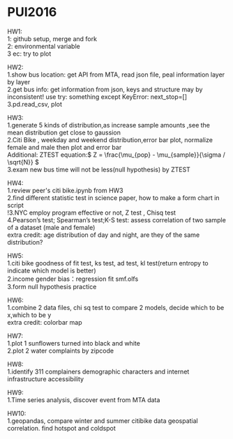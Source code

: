 # PUI2016
HW1: </br>
1: github setup, merge and fork</br>
2: environmental variable</br>
3 ec: try to plot</br>

HW2:</br>
1.show bus location: get API from MTA, read json file, peal information layer by layer</br>
2.get bus info: get information from json, keys and structure may by inconsistent!   use try: something  except KeyError: next_stop=[]</br>
3.pd.read_csv, plot</br>

HW3:</br>
1.generate 5 kinds of distribution,as increase sample amounts ,see the mean distribution get close to gaussion</br>
2.Citi Bike , weekday and weekend distribution,error bar plot, normalize female and male then plot and error bar</br>
Additional: ZTEST equation:$ Z = \frac{\mu_{pop} - \mu_{sample}}{\sigma / \sqrt{N}} $    </br>
3.exam new bus time will not be less(null hypothesis) by ZTEST</br>

HW4:</br>
1.review peer's citi bike.ipynb from HW3</br>
2.find different statistic test in science paper, how to make a form chart in script</br>
!3.NYC employ program effective or not, Z test , Chisq test</br>
4.Pearson’s test; Spearman’s test;K-S test: assess correlation of two sample of a dataset (male and female)</br>
extra credit: age distribution of day and night, are they of the same distribution?

HW5:</br>
1.citi bike goodness of fit test, ks test, ad test, kl test(return entropy to indicate which model is better)</br>
2.income gender bias：regression fit smf.olfs</br>
3.form null hypothesis practice</br>

HW6:</br>
1.combine 2 data files, chi sq test to compare 2 models, decide which to be x,which to be y</br>
extra credit: colorbar map

HW7:</br>
1.plot 1 sunflowers turned into black and white</br>
2.plot 2 water complaints by zipcode</br>

HW8:</br>
1.identify 311 complainers demographic characters and internet infrastructure accessibility</br>

HW9:</br>
1.Time series analysis, discover event from MTA data</br>

HW10:</br>
1.geopandas, compare winter and summer citibike data geospatial correlation. find hotspot and coldspot

